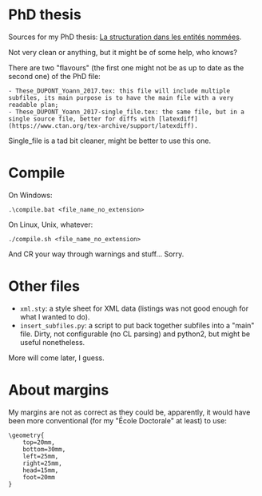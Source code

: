 # PhD thesis
Sources for my PhD thesis: [La structuration dans les entités nommées](https://tel.archives-ouvertes.fr/tel-01772268/document).

Not very clean or anything, but it might be of some help, who knows?

There are two "flavours" (the first one might not be as up to date as the second one) of the PhD file:

    - These_DUPONT_Yoann_2017.tex: this file will include multiple subfiles, its main purpose is to have the main file with a very readable plan;
    - These_DUPONT_Yoann_2017-single_file.tex: the same file, but in a single source file, better for diffs with [latexdiff](https://www.ctan.org/tex-archive/support/latexdiff).

Single_file is a tad bit cleaner, might be better to use this one.

# Compile

On Windows:

```
.\compile.bat <file_name_no_extension>
```

On Linux, Unix, whatever:

```
./compile.sh <file_name_no_extension>
```

And CR your way through warnings and stuff... Sorry.


# Other files

- `xml.sty`: a style sheet for XML data (listings was not good enough for what I wanted to do).
- `insert_subfiles.py`: a script to put back together subfiles into a "main" file. Dirty, not configurable (no CL parsing) and python2, but might be useful nonetheless.


More will come later, I guess.


# About margins

My margins are not as correct as they could be, apparently, it would have been more conventional (for my "École Doctorale" at least) to use:

```
\geometry{
    top=20mm,
    bottom=30mm,
    left=25mm,
    right=25mm,
    head=15mm,
    foot=20mm
}
```
